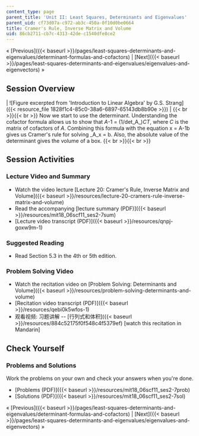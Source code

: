 ```yaml
---
content_type: page
parent_title: 'Unit II: Least Squares, Determinants and Eigenvalues'
parent_uid: cf73d07a-c972-ab3c-450a-0f10d0be0664
title: Cramer's Rule, Inverse Matrix and Volume
uid: 86cb2711-cb7c-4313-42de-c1540dfe8ce2
---
```


« [Previous]({{< baseurl >}}/pages/least-squares-determinants-and-eigenvalues/determinant-formulas-and-cofactors) | [Next]({{< baseurl >}}/pages/least-squares-determinants-and-eigenvalues/eigenvalues-and-eigenvectors) »

Session Overview
----------------

| ![Figure excerpted from 'Introduction to Linear Algebra' by G.S. Strang]({{< resource_file 1828f1c4-85c0-38a6-6897-65143db8b90e >}}) |  {{< br >}}{{< br >}} Now we start to use the determinant. Understanding the cofactor formula allows us to show that _A_\-1 = (1/det_A_)_CT_, where _C_ is the matrix of cofactors of _A_. Combining this formula with the equation x = A\-1b gives us Cramer's rule for solving _A_x = b. Also, the absolute value of the determinant gives the volume of a box. {{< br >}}{{< br >}}  

Session Activities
------------------

### Lecture Video and Summary

*   Watch the video lecture [Lecture 20: Cramer's Rule, Inverse Matrix and Volume]({{< baseurl >}}/resources/lecture-20-cramers-rule-inverse-matrix-and-volume)
*   Read the accompanying [lecture summary (PDF)]({{< baseurl >}}/resources/mit18_06scf11_ses2-7sum)
*   [Lecture video transcript (PDF)]({{< baseurl >}}/resources/qnpj-goxw9m-1)

### Suggested Reading

*   Read Section 5.3 in the 4th or 5th edition.

### Problem Solving Video

*   Watch the recitation video on [Problem Solving: Determinants and Volume]({{< baseurl >}}/resources/problem-solving-determinants-and-volume)
*   [Recitation video transcript (PDF)]({{< baseurl >}}/resources/qebi0k5wfos-1)
*   观看视频: 习题讲解 -- [行列式和体积]({{< baseurl >}}/resources/884c52175f0f548c4f5379ef) \[watch this recitation in Mandarin\]

Check Yourself
--------------

### Problems and Solutions

Work the problems on your own and check your answers when you're done.

*   [Problems (PDF)]({{< baseurl >}}/resources/mit18_06scf11_ses2-7prob)
*   [Solutions (PDF)]({{< baseurl >}}/resources/mit18_06scf11_ses2-7sol)

« [Previous]({{< baseurl >}}/pages/least-squares-determinants-and-eigenvalues/determinant-formulas-and-cofactors) | [Next]({{< baseurl >}}/pages/least-squares-determinants-and-eigenvalues/eigenvalues-and-eigenvectors) »